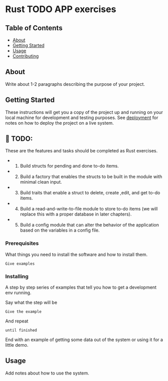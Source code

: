 # Rust TODO APP exercises

## Table of Contents

- [About](#about)
- [Getting Started](#getting_started)
- [Usage](#usage)
- [Contributing](../CONTRIBUTING.md)

## About <a name = "about"></a>

Write about 1-2 paragraphs describing the purpose of your project.

## Getting Started <a name = "getting_started"></a>

These instructions will get you a copy of the project up and running on your local machine for development and testing purposes. See [deployment](#deployment) for notes on how to deploy the project on a live system.

## 📝 TODO:

These are the features and tasks should be completed as Rust exercises.

- 1. Build structs for pending and done to-do items.
- 2. Build a factory that enables the structs to be built in the module with minimal clean input.
- 3. Build traits that enable a struct to delete, create ,edit, and get to-do items.
- 4. Build a read-and-write-to-file module to store to-do items (we will replace this with a proper database in later chapters).
- 5. Build a config module that can alter the behavior of the application based on the variables in a config file.

### Prerequisites

What things you need to install the software and how to install them.

```
Give examples
```

### Installing

A step by step series of examples that tell you how to get a development env running.

Say what the step will be

```
Give the example
```

And repeat

```
until finished
```

End with an example of getting some data out of the system or using it for a little demo.

## Usage <a name = "usage"></a>

Add notes about how to use the system.
